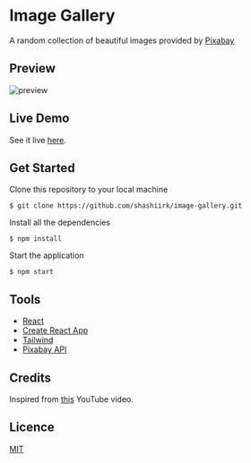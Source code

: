 # Image Gallery

A random collection of beautiful images provided by [Pixabay](https://pixabay.com)

## Preview

![preview](https://user-images.githubusercontent.com/48406108/120775387-c6463200-c540-11eb-92d6-d1928d54dc1e.gif)

## Live Demo

See it live [here](https://shashiirk.github.io/image-gallery).

## Get Started

Clone this repository to your local machine

```
$ git clone https://github.com/shashiirk/image-gallery.git
```

Install all the dependencies

```
$ npm install
```

Start the application

```
$ npm start
```

## Tools

- [React](https://reactjs.org)
- [Create React App](https://create-react-app.dev/)
- [Tailwind](https://tailwindcss.com)
- [Pixabay API](https://pixabay.com/api/docs/)

## Credits

Inspired from [this](https://youtu.be/FiGmAI5e91M) YouTube video.

## Licence

[MIT](https://choosealicense.com/licenses/mit)
